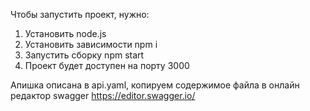 Чтобы запустить проект, нужно:
1. Установить node.js
2. Установить зависимости npm i
3. Запустить сборку npm start
4. Проект будет доступен на порту 3000

Апишка описана в api.yaml, копируем содержимое файла в онлайн редактор swagger https://editor.swagger.io/